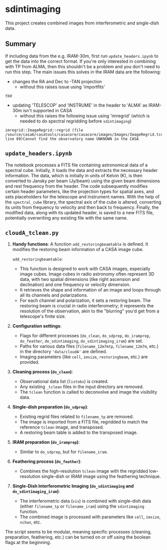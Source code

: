 # sdintimaging
 
This project creates combined images from interferometric and single-dish data.

## Summary

If including data from the e.g. IRAM-30m, first run `update_headers.ipynb` to get the data into the correct format. If you're only interested in combining with TP from ALMA, then this shouldn't be a problem and you don't need to run this step. The main issues this solves in the IRAM data are the following:
 - changes the RA and Dec to -TAN projection
    - without this raises issue using 'importfits'
```
tbd
```
 - updating 'TELESCOP' and 'INSTRUME' in the header to 'ALMA' as IRAM-30m isn't supported in CASA
    - without this raises the following issue using 'imregrid' (which is needed to do spectral regridding before `sdintimaging`)     
```
imregrid::ImageRegrid::regrid (file /source/casa6/casatools/casacore/casacore/images/Images/ImageRegrid.tcc, line 89)Cannot find the observatory name UNKNOWN in the CASA
```
      
## `update_headers.ipynb`

The notebook processes a FITS file containing astronomical data of a spectral cube. Initially, it loads the data and extracts the necessary header information. The data, which is initially in units of Kelvin (K), is then converted to Jansky per beam (Jy/beam) using the given beam dimensions and rest frequency from the header. The code subsequently modifies certain header parameters, like the projection types for spatial axes, and sets placeholders for the telescope and instrument names. With the help of the `spectral_cube` library, the spectral axis of the cube is altered, converting its units from frequency to velocity and then back to frequency. Finally, the modified data, along with its updated header, is saved to a new FITS file, potentially overwriting any existing file with the same name.

## `cloudA_tclean.py`

1. **Handy functions**: A function `add_restoringbeamtable` is defined. It modifies the restoring beam information of a CASA image cube.

    `add_restoringbeamtable`:
    - This function is designed to work with CASA images, especially image cubes. Image cubes in radio astronomy often represent 3D data, with two spatial dimensions (like right ascension and declination) and one frequency or velocity dimension.
    - It retrieves the shape and information of an image and loops through all its channels and polarizations.
    - For each channel and polarization, it sets a restoring beam. The restoring beam is crucial in radio interferometry; it represents the resolution of the observation, akin to the "blurring" you'd get from a telescope's finite size.
      
2. **Configuration settings**:
    - Flags for different processes (`do_clean`, `do_sdprep`, `do_iramprep`, `do_feather`, `do_sdintimaging`, `do_sdintimaging_iram`) are set.
    - Paths for various data files (`filename_12m7mtp`, `filename_12m7m`, etc.) in the directory `'data/cloudA'` are defined.
    - Imaging parameters (like `cell`, `imsize`, `restoringbeam`, etc.) are provided.

3. **Cleaning process (`do_clean`)**:
    - Observational data list (`listobs`) is created.
    - Any existing `_tclean` files in the input directory are removed.
    - The `tclean` function is called to deconvolve and image the visibility data.

4. **Single-dish preparation (`do_sdprep`)**:
    - Existing regrid files related to `filename_tp` are removed.
    - The image is imported from a FITS file, regridded to match the reference `tclean` image, and transposed.
    - A restoring beam table is added to the transposed image.

5. **IRAM preparation (`do_iramprep`)**:
    - Similar to `do_sdprep`, but for `filename_iram`.

6. **Feathering process (`do_feather`)**:
    - Combines the high-resolution `tclean` image with the regridded low-resolution single-dish or IRAM image using the feathering technique.

7. **Single-Dish Interferometric Imaging (`do_sdintimaging` and `do_sdintimaging_iram`)**:
    - The interferometric data (`vis`) is combined with single-dish data (either `filename_tp` or `filename_iram`) using the `sdintimaging` function.
    - The combined image is processed with parameters like `cell`, `imsize`, `nchan`, etc.

The script seems to be modular, meaning specific processes (cleaning, preparation, feathering, etc.) can be turned on or off using the boolean flags at the beginning.
